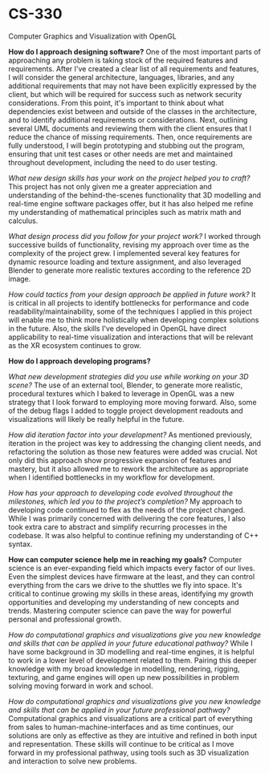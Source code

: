 # CS-330
Computer Graphics and Visualization with OpenGL

**How do I approach designing software?**
One of the most important parts of approaching any problem is taking stock of the required features and requirements. After I've created a clear list of all requirements and features, I will consider the general architecture, languages, libraries, and any additional requirements that may not have been explicitly expressed by the client, but which will be required for success such as network security considerations. From this point, it's important to think about what dependencies exist between and outside of the classes in the architecture, and to identify additional requirements or considerations. Next, outlining several UML documents and reviewing them with the client ensures that I reduce the chance of missing requirements. Then, once requirements are fully understood, I will begin prototyping and stubbing out the program, ensuring that unit test cases or other needs are met and maintained throughout development, including the need to do user testing.

*What new design skills has your work on the project helped you to craft?*
This project has not only given me a greater appreciation and understanding of the behind-the-scenes functionality that 3D modelling and real-time engine software packages offer, but it has also helped me refine my understanding of mathematical principles such as matrix math and calculus.

*What design process did you follow for your project work?*
I worked through successive builds of functionality, revising my approach over time as the complexity of the project grew. I implemented several key features for dynamic resource loading and texture assignment, and also leveraged Blender to generate more realistic textures according to the reference 2D image.

*How could tactics from your design approach be applied in future work?*
It is critical in all projects to identify bottlenecks for performance and code readability/maintainability, some of the techniques I applied in this project will enable me to think more holistically when developing complex solutions in the future. Also, the skills I've developed in OpenGL have direct applicability to real-time visualization and interactions that will be relevant as the XR ecosystem continues to grow. 

**How do I approach developing programs?**

*What new development strategies did you use while working on your 3D scene?*
The use of an external tool, Blender, to generate more realistic, procedural textures which I baked to leverage in OpenGL was a new strategy that I look forward to employing more moving forward. Also, some of the debug flags I added to toggle project development readouts and visualizations will likely be really helpful in the future. 

*How did iteration factor into your development?*
As mentioned previously, iteration in the project was key to addressing the changing client needs, and refactoring the solution as those new features were added was crucial. Not only did this approach show progressive expansion of features and mastery, but it also allowed me to rework the architecture as appropriate when I identified bottlenecks in my workflow for development.

*How has your approach to developing code evolved throughout the milestones, which led you to the project’s completion?*
My approach to developing code continued to flex as the needs of the project changed. While I was primarily concerned with delivering the core features, I also took extra care to abstract and simplify recurring processes in the codebase. It was also helpful to continue refining my understanding of C++ syntax.

**How can computer science help me in reaching my goals?**
Computer science is an ever-expanding field which impacts every factor of our lives. Even the simplest devices have firmware at the least, and they can control everything from the cars we drive to the shuttles we fly into space. It's critical to continue growing my skills in these areas, identifying my growth opportunities and developing my understanding of new concepts and trends. Mastering computer science can pave the way for powerful personal and professional growth.

*How do computational graphics and visualizations give you new knowledge and skills that can be applied in your future educational pathway?*
While I have some background in 3D modelling and real-time engines, it is helpful to work in a lower level of development related to them. Pairing this deeper knowledge with my broad knowledge in modelling, rendering, rigging, texturing, and game engines will open up new possibilities in problem solving moving forward in work and school.

*How do computational graphics and visualizations give you new knowledge and skills that can be applied in your future professional pathway?*
Computational graphics and visualizations are a critical part of everything from sales to human-machine-interfaces and as time continues, our solutions are only as effective as they are intuitive and refined in both input and representation. These skills will continue to be critical as I move forward in my professional pathway, using tools such as 3D visualization and interaction to solve new problems.

